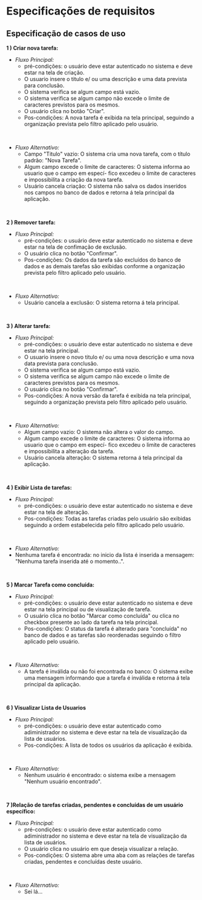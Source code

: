 # Especificações de requisitos

## **Especificação de casos de uso**


**1 ) Criar nova tarefa:**<br/>
- *Fluxo Principal:*
   - pré-condições: o usuário deve estar autenticado no sistema e deve estar na tela 
       de criação.
   - O usuario insere o titulo e/ ou uma descrição e uma data prevista para conclusão.
   - O sistema verifica se algum campo está vazio.
   - O sistema verifica se algum campo não excede o limite de caracteres previstos para
       os mesmos.
   - O usuário clica no botão "Criar".
   - Pos-condições: A nova tarefa é exibida na tela principal, seguindo a organização
       prevista pelo filtro aplicado pelo usuário.
<br/>

- *Fluxo Alternativo:*
    - Campo "Titulo" vazio: O sistema cria uma nova tarefa, com o título padrão: "Nova Tarefa".
    - Algum campo excede o limite de caracteres: O sistema informa ao usuario que o campo em especí-
         fico excedeu o limite de caracteres e impossibilita a criação da nova tarefa.
    - Usuário cancela criação: O sistema não salva os dados inseridos nos campos no banco de dados e
        retorna á tela principal da aplicação.
<br/>

**2 ) Remover tarefa:** <br/>

- *Fluxo Principal:*
   - pré-condições: o usuário deve estar autenticado no sistema e deve estar na tela 
       de confimação de exclusão.
   - O usuário clica no botão "Confirmar".
   - Pos-condições: Os dados da tarefa são excluídos do banco de dados e as demais tarefas
       são exibidas conforme a organização prevista pelo filtro aplicado pelo usuário.
<br/>

- *Fluxo Alternativo:*
    - Usuário cancela a exclusão: O sistema retorna á tela principal.

<br/>

**3 ) Alterar tarefa:** <br/>

- *Fluxo Principal:*
   - pré-condições: o usuário deve estar autenticado no sistema e deve estar na tela principal.
   - O usuario insere o novo titulo e/ ou uma nova descrição e uma nova data prevista para conclusão.
   - O sistema verifica se algum campo está vazio.
   - O sistema verifica se algum campo não excede o limite de caracteres previstos para
       os mesmos.
   - O usuário clica no botão "Confirmar".
   - Pos-condições: A nova versão da tarefa é exibida na tela principal, seguindo a 
       organização prevista pelo filtro aplicado pelo usuário.
       
<br/>

- *Fluxo Alternativo:*
    - Algum campo vazio: O sistema não altera o valor do campo.
    - Algum campo excede o limite de caracteres: O sistema informa ao usuario que o campo em especí-
         fico excedeu o limite de caracteres e impossibilita a alteração da tarefa.
    - Usuário cancela alteração: O sistema retorna á tela principal da aplicação.

<br/>

**4 ) Exibir Lista de tarefas:** <br/>

- *Fluxo Principal:*
   - pré-condições: o usuário deve estar autenticado no sistema e deve estar na tela 
       de alteração.
   - Pos-condições: Todas as tarefas criadas pelo usuário são exibidas seguindo a
       ordem estabelecida pelo filtro aplicado pelo usuário.
       
<br/>

- *Fluxo Alternativo:*
- Nenhuma tarefa é encontrada: no inicio da lista é inserida a mensagem: 
    "Nenhuma tarefa inserida até o momento..".


<br/>

**5 ) Marcar Tarefa como concluída:** <br/>

- *Fluxo Principal:*
   - pré-condições: o usuário deve estar autenticado no sistema e deve estar na tela principal ou 
       de visualização de tarefa.
   - O usuário clica no botão "Marcar como concluída" ou clica no checkbox presente ao lado da 
       tarefa na tela principal.
   - Pos-condições: O status da tarefa é alterado para "concluída" no banco de dados e as tarefas
       são reordenadas seguindo o filtro aplicado pelo usuário.
       
<br/>

- *Fluxo Alternativo:*
    - A tarefa é inválida ou não foi encontrada no banco: O sistema exibe uma mensagem informando que
        a tarefa é inválida e retorna á tela principal da aplicação.

<br/>

**6 ) Visualizar Lista de Usuarios** <br/>

- *Fluxo Principal:*
   - pré-condições: o usuário deve estar autenticado como adiministrador no sistema e deve estar na 
       tela de visualização da lista de usuários.
   - Pos-condições: A lista de todos os usuários da aplicação é exibida.
       
<br/>

- *Fluxo Alternativo:*
    - Nenhum usuário é encontrado: o sistema exibe a mensagem "Nenhum usuário encontrado".

<br/>

**7 )Relação de tarefas criadas, pendentes e concluídas de um usuário específico:** <br/>

- *Fluxo Principal:*
   - pré-condições: o usuário deve estar autenticado como adiministrador no sistema e deve estar na 
       tela de visualização da lista de usuários.
   - O usuário clica no usuário em que deseja visualizar a relação.
   - Pos-condições: O sistema abre uma aba com as relações de tarefas criadas, pendentes e concluídas
        deste usuário.
       
<br/>

- *Fluxo Alternativo:*
    - Sei lá...

<br/>

